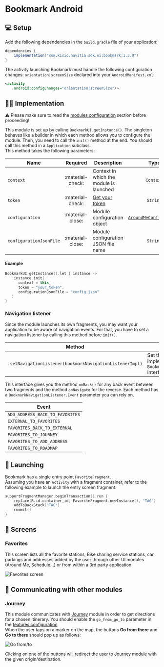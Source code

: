 # Bookmark Android

## 💻 Setup

Add the following dependencies in the `build.gradle` file of your application:

``` groovy
dependencies {
    implementation("com.kisio.navitia.sdk.ui:bookmark:1.3.0")
}
```

The activity launching Bookmark must handle the following configuration changes: `orientation|screenSize` declared into your `AndroidManifest.xml`:

``` xml
<activity
    android:configChanges="orientation|screenSize"/>
```

## 👨‍💻  Implementation

⚠️ Please make sure to read the [modules configuration](../../getting_started/#modules-configuration) section before proceeding!<br>

This module is set up by calling `BookmarkUI.getInstance()`. The singleton behaves like a builder in which each method allows you to configure the module. Then, you need to call the `init()` method at the end. You should call this method in a `Application` subclass.<br>
This method takes the following parameters:

| Name | Required | Description | Type | Default |
| --- |:---:| --- | :---: | :---: |
| `context` | :material-check: | Context in which the module is launched | `Context` | :material-close: |
| `token` | :material-check: | <a href="https://navitia.io/inscription/" target="_blank">Get your token</a> | `String` | :material-close: |
| `configuration` | :material-close: | Module configuration object | [`AroundMeConfiguration`](../../getting_started/#modules-configuration) | `null` |
| `configurationJsonFile` | :material-close: | Module configuration JSON file name | `String` | `null` |

<h4>Example</h4>

``` kotlin
BookmarkUI.getInstance().let { instance ->
    instance.init(
      context = this,
      token = "your_token",
      configurationJsonFile = "config.json"
   )
}
```

### Navigation listener

Since the module launches its own fragments, you may want your application to be aware of navigation events.
For that, you have to set a navigation listener by calling this method before `init()`.

| Method | Description |
| --- | --- |
| `.setNavigationListener(bookmarkNavigationListenerImpl)` | Set the class instance implementing `BookmarkNavigationListener` interface |

This interface gives you the method `onBack()` for any back event between two fragments and the method `onNavigate` for the reverse.
Each method has a `BookmarkNavigationListener.Event` parameter you can rely on.

| Event |
| --- |
| `ADD_ADDRESS_BACK_TO_FAVORITES` |
| `EXTERNAL_TO_FAVORITES` |
| `FAVORITES_BACK_TO_EXTERNAL` |
| `FAVORITES_TO_JOURNEY` |
| `FAVORITES_TO_ADD_ADDRESS` |
| `FAVORITES_TO_ROADMAP` |

## 🚀  Launching

Bookmark has a single entry point `FavoriteFragment`.<br>
Assuming you have an `Activity` with a fragment container, refer to the following example to launch the entry screen fragment:

``` kotlin
supportFragmentManager.beginTransaction().run {
    replace(R.id.container_id, FavoriteFragment.newInstance(), "TAG")
    addToBackStack("TAG")
    commit()
}
```

## 📱 Screens

### Favorites

This screen lists all the favorite stations, Bike sharing service stations, car parkings and addresses added by the user through other UI modules (Around Me, Schedule...) or from within a 3rd party application.<br>

<img class="img-overview" src="/navitia_sdk_docs/assets/img/bookmark_android_favorites_screen.png" alt="Favorites screen">

## 📢 Communicating with other modules

### Journey

This module communicates with [Journey](../../journey/) module in order to get directions for a chosen itinerary. You should enable the `go_from_go_to` parameter in the [features configuration](../../getting_started/#around-me-features).<br>
When the user taps on a marker on the map, the buttons **Go from there** and **Go to there** should pop up as follows:

<img class="img-overview" src="/navitia_sdk_docs/assets/img/bookmark_android_go_fromto.png" alt="Go from/to">

Clicking on one of the buttons will redirect the user to Journey module with the given origin/destination.<br>
